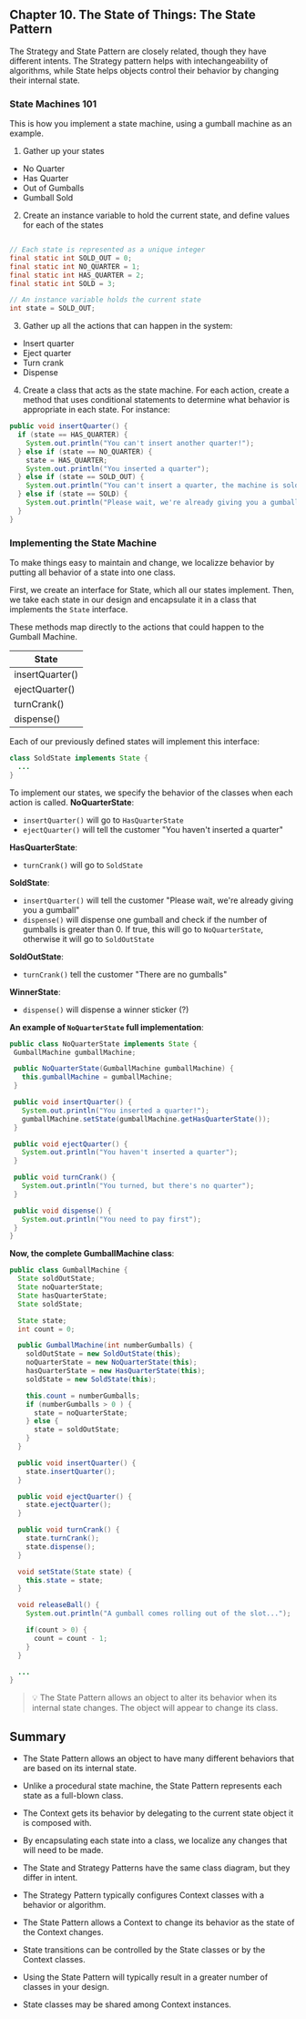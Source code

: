 ## Chapter 10. The State of Things: The State Pattern

The Strategy and State Pattern are closely related, though they have different intents. The Strategy pattern helps with intechangeability of algorithms, while State helps objects control their behavior by changing their internal state.

### State Machines 101

This is how you implement a state machine, using a gumball machine as an example.

1. Gather up your states

- No Quarter
- Has Quarter
- Out of Gumballs
- Gumball Sold

2. Create an instance variable to hold the current state, and define values for each of the states

```java

// Each state is represented as a unique integer
final static int SOLD_OUT = 0;
final static int NO_QUARTER = 1;
final static int HAS_QUARTER = 2;
final static int SOLD = 3;

// An instance variable holds the current state
int state = SOLD_OUT;
```

3. Gather up all the actions that can happen in the system:

- Insert quarter
- Eject quarter
- Turn crank
- Dispense

4. Create a class that acts as the state machine. For each action, create a method that uses conditional statements to determine what behavior is appropriate in each state. For instance:

```java
public void insertQuarter() {
  if (state == HAS_QUARTER) {
    System.out.println("You can't insert another quarter!");
  } else if (state == NO_QUARTER) {
    state = HAS_QUARTER;
    System.out.println("You inserted a quarter");
  } else if (state == SOLD_OUT) {
    System.out.println("You can't insert a quarter, the machine is sold out");
  } else if (state == SOLD) {
    System.out.println("Please wait, we're already giving you a gumball");
  }
}

```

### Implementing the State Machine

To make things easy to maintain and change, we localizze behavior by putting all behavior of a state into one class.

First, we create an interface for State, which all our states implement. Then, we take each state in our design and encapsulate it in a class that implements the `State` interface.

These methods map directly to the actions that could happen to the Gumball Machine.

| State           |
| --------------- |
| insertQuarter() |
| ejectQuarter()  |
| turnCrank()     |
| dispense()      |

Each of our previously defined states will implement this interface:

```java
class SoldState implements State {
  ...
}
```

To implement our states, we specify the behavior of the classes when each action is called.
**NoQuarterState**:

- `insertQuarter()` will go to `HasQuarterState`
- `ejectQuarter()` will tell the customer "You haven't inserted a quarter"

**HasQuarterState**:

- `turnCrank()` will go to `SoldState`

**SoldState**:

- `insertQuarter()` will tell the customer "Please wait, we're already giving you a gumball"
- `dispense()` will dispense one gumball and check if the number of gumballs is greater than 0. If true, this will go to `NoQuarterState`, otherwise it will go to `SoldOutState`

**SoldOutState**:

- `turnCrank()` tell the customer "There are no gumballs"

**WinnerState**:

- `dispense()` will dispense a winner sticker (?)

**An example of `NoQuarterState` full implementation**:

```java
public class NoQuarterState implements State {
 GumballMachine gumballMachine;

 public NoQuarterState(GumballMachine gumballMachine) {
   this.gumballMachine = gumballMachine;
 }

 public void insertQuarter() {
   System.out.println("You inserted a quarter!");
   gumballMachine.setState(gumballMachine.getHasQuarterState());
 }

 public void ejectQuarter() {
   System.out.println("You haven't inserted a quarter");
 }

 public void turnCrank() {
   System.out.println("You turned, but there's no quarter");
 }

 public void dispense() {
   System.out.println("You need to pay first");
 }
}

```

**Now, the complete GumballMachine class**:

```java
public class GumballMachine {
  State soldOutState;
  State noQuarterState;
  State hasQuarterState;
  State soldState;

  State state;
  int count = 0;

  public GumballMachine(int numberGumballs) {
    soldOutState = new SoldOutState(this);
    noQuarterState = new NoQuarterState(this);
    hasQuarterState = new HasQuarterState(this);
    soldState = new SoldState(this);

    this.count = numberGumballs;
    if (numberGumballs > 0 ) {
      state = noQuarterState;
    } else {
      state = soldOutState;
    }
  }

  public void insertQuarter() {
    state.insertQuarter();
  }

  public void ejectQuarter() {
    state.ejectQuarter();
  }

  public void turnCrank() {
    state.turnCrank();
    state.dispense();
  }

  void setState(State state) {
    this.state = state;
  }

  void releaseBall() {
    System.out.println("A gumball comes rolling out of the slot...");

    if(count > 0) {
      count = count - 1;
    }
  }

  ...
}

```

> 💡 The State Pattern allows an object to alter its behavior when its internal state changes. The object will appear to change its class.

## Summary

- The State Pattern allows an object to have many different behaviors that are based on its internal state.

- Unlike a procedural state machine, the State Pattern represents each state as a full-blown class.

- The Context gets its behavior by delegating to the current state object it is composed with.

- By encapsulating each state into a class, we localize any changes that will need to be made.

- The State and Strategy Patterns have the same class diagram, but they differ in intent.

- The Strategy Pattern typically configures Context classes with a behavior or algorithm.

- The State Pattern allows a Context to change its behavior as the state of the Context changes.

- State transitions can be controlled by the State classes or by the Context classes.

- Using the State Pattern will typically result in a greater number of classes in your design.

- State classes may be shared among Context instances.
